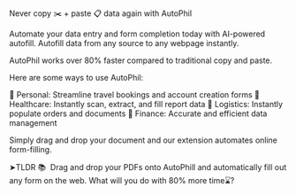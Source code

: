 Never copy ✂️ + paste 📋 data again with AutoPhil

Automate your data entry and form completion today with AI-powered autofill. Autofill data from any source to any webpage instantly.

AutoPhil works over 80% faster compared to traditional copy and paste.

Here are some ways to use AutoPhil:

🌟 Personal: Streamline travel bookings and account creation forms
🌟 Healthcare: Instantly scan, extract, and fill report data
🌟 Logistics: Instantly populate orders and documents
🌟 Finance: Accurate and efficient data management

Simply drag and drop your document and our extension automates online form-filling.

➤TLDR 📚 
Drag and drop your PDFs onto AutoPhill and automatically fill out any form on the web.
What will you do with 80% more time⌛?